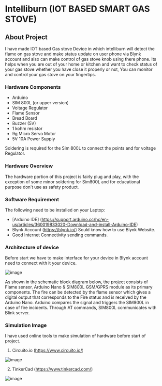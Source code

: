 # Intelliburn (IOT BASED SMART GAS STOVE)

## About Project

I have made IOT based Gas stove Device  in which intelliburn will detect the flame on gas stove and make status update on user phone via Blynk account and also can make control of gas stove knob using there phone. Its helps when you are out of your home or kitchen and want to check status of your gas stove whether you have close it properly or not, You can monitor and control your gas stove on your fingertips.

### Hardware Components

- Arduino
- SIM 800L (or upper version)
- Voltage Regulator
- Flame Sensor
- Bread Board
- Buzzer (5V)
- 1 kohm resistor
- 9g Micro Servo Motor
- 5V 10A Power Supply

Soldering is required for the Sim 800L to connect the points and for voltage Regulator.

### Hardware Overview

The hardware portion of this project is fairly plug and play, with the exception of some minor soldering for Sim800L and for educational purpose don't use as safety product.

### Software Requirement
The following need to be installed on your Laptop:
- [Arduino IDE] (https://support.arduino.cc/hc/en-us/articles/360019833020-Download-and-install-Arduino-IDE)
- Blynk Account (https://blynk.io/) Sould know how to use Blynk Website.
- Good Internet Connectivity sending commands.

### Architecture of device

Before start we have to make interface for  your device in Blynk account need to connect with it your device.

![image](https://github.com/Rakesh-K-patel/Intelliburn/assets/80409258/d6c8ebd1-3449-4dde-aebf-27d1d69a875d)

As shown in the schematic block diagram below, the project consists of Flame sensor, Arduino Nano & SIM800L GSM/GPRS module as its primary components. The fire can be detected by the flame sensor which gives a digital output that corresponds to the Fire status and is received by the Arduino Nano.
Arduino compares the signal and triggers the SIM800L in case of fire incidents. Through AT commands, SIM800L communicates with Blink server.

### Simulation Image 
I have used online tools to make simulation of hardware before start of project.

1. Circuito.io (https://www.circuito.io/)

![image](https://github.com/Rakesh-K-patel/Intelliburn/assets/80409258/1a7b5a9d-84b7-4e1a-94b6-9ca171d92bd6)

2. TinkerCad (https://www.tinkercad.com/)

![image](https://github.com/Rakesh-K-patel/Intelliburn/assets/80409258/ecec9d52-3107-4802-9a8b-3ba769e1d4d1)




